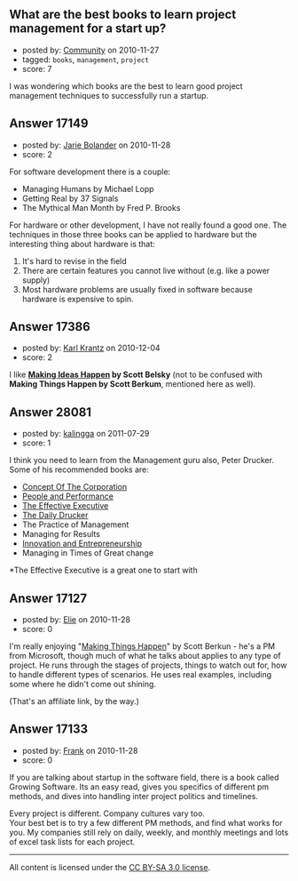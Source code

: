 ## What are the best books to learn project management for a start up?

- posted by: [Community](https://stackexchange.com/users/-1/-1-community) on 2010-11-27
- tagged: `books`, `management`, `project`
- score: 7

I was wondering which books are the best to learn good project management techniques to successfully run a startup. 


## Answer 17149

- posted by: [Jarie Bolander](https://stackexchange.com/users/-1/585-jarie-bolander) on 2010-11-28
- score: 2

For software development there is a couple:

 - Managing Humans by Michael Lopp
 - Getting Real by 37 Signals
 - The Mythical Man Month by Fred P. Brooks

For hardware or other development, I have not really found a good one. The techniques in those three books can be applied to hardware but the interesting thing about hardware is that:

 1. It's hard to revise in the field
 2. There are certain features you cannot live without (e.g. like a power supply)
 3. Most hardware problems are usually fixed in software because hardware is expensive to spin.






## Answer 17386

- posted by: [Karl Krantz](https://stackexchange.com/users/-1/5794-karl-krantz) on 2010-12-04
- score: 2

<p>I like <strong><a href="http://rads.stackoverflow.com/amzn/click/159184312X" rel="nofollow">Making Ideas Happen</a> by Scott Belsky</strong> (not to be confused with <strong>Making Things Happen by Scott Berkum</strong>, mentioned here as well). </p>



## Answer 28081

- posted by: [kalingga](https://stackexchange.com/users/-1/10666-kalingga) on 2011-07-29
- score: 1

<p>I think you need to learn from the Management guru also, Peter Drucker.
Some of his recommended books are:</p>

<ul>
<li><a href="http://rads.stackoverflow.com/amzn/click/1560006250" rel="nofollow">Concept Of The Corporation</a></li>
<li><a href="http://rads.stackoverflow.com/amzn/click/1422120651" rel="nofollow">People and Performance</a></li>
<li><a href="http://rads.stackoverflow.com/amzn/click/0060833459" rel="nofollow">The Effective Executive</a></li>
<li><a href="http://rads.stackoverflow.com/amzn/click/0060742445" rel="nofollow">The Daily Drucker</a></li>
<li>The Practice of Management</li>
<li>Managing for Results</li>
<li><a href="http://rads.stackoverflow.com/amzn/click/0060851139" rel="nofollow">Innovation and Entrepreneurship</a></li>
<li>Managing in Times of Great change</li>
</ul>

<p>*The Effective Executive is a great one to start with</p>



## Answer 17127

- posted by: [Elie](https://stackexchange.com/users/-1/1752-elie) on 2010-11-28
- score: 0

<p>I'm really enjoying "<a href="http://rads.stackoverflow.com/amzn/click/0596517718" rel="nofollow">Making Things Happen</a>" by Scott Berkun - he's a PM from Microsoft, though much of what he talks about applies to any type of project. He runs through the stages of projects, things to watch out for, how to handle different types of scenarios. He uses real examples, including some where he didn't come out shining.</p>

<p>(That's an affiliate link, by the way.)</p>



## Answer 17133

- posted by: [Frank](https://stackexchange.com/users/-1/4858-frank) on 2010-11-28
- score: 0

If you are talking about startup in the software field, there is a book called Growing Software.  Its an easy read, gives you specifics of different pm methods, and dives into handling inter project politics and timelines.

Every project is different.  Company cultures vary too.  
Your best bet is to try a few different PM methods, and find what works for you.
My companies still rely on daily, weekly, and monthly meetings and lots of excel task lists for each project.





---

All content is licensed under the [CC BY-SA 3.0 license](https://creativecommons.org/licenses/by-sa/3.0/).
